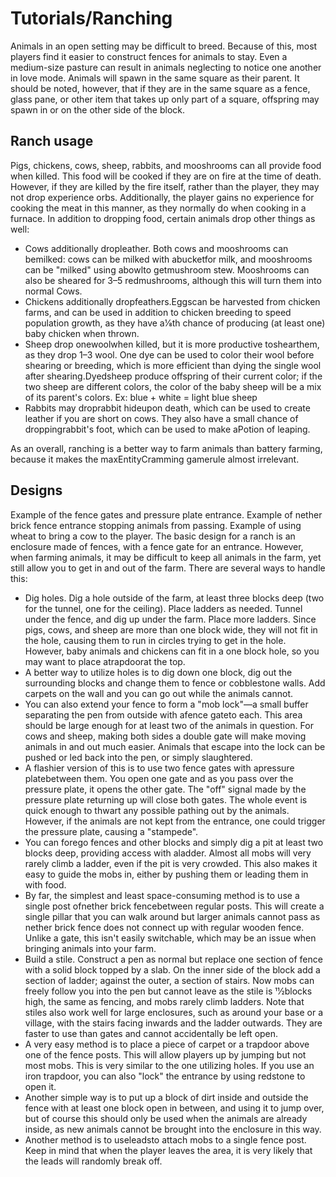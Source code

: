 # Tutorials/Ranching
Animals in an open setting may be difficult to breed. Because of this, most players find it easier to construct fences for animals to stay. Even a medium-size pasture can result in animals neglecting to notice one another in love mode. Animals will spawn in the same square as their parent. It should be noted, however, that if they are in the same square as a fence, glass pane, or other item that takes up only part of a square, offspring may spawn in or on the other side of the block.

## Ranch usage
Pigs, chickens, cows, sheep, rabbits, and mooshrooms can all provide food when killed. This food will be cooked if they are on fire at the time of death. However, if they are killed by the fire itself, rather than the player, they may not drop experience orbs. Additionally, the player gains no experience for cooking the meat in this manner, as they normally do when cooking in a furnace. In addition to dropping food, certain animals drop other things as well:

- Cows additionally dropleather. Both cows and mooshrooms can bemilked: cows can be milked with abucketfor milk, and mooshrooms can be "milked" using abowlto getmushroom stew. Mooshrooms can also be sheared for 3–5 redmushrooms, although this will turn them into normal Cows.
- Chickens additionally dropfeathers.Eggscan be harvested from chicken farms, and can be used in addition to chicken breeding to speed population growth, as they have a1⁄8th chance of producing (at least one) baby chicken when thrown.
- Sheep drop onewoolwhen killed, but it is more productive toshearthem, as they drop 1–3 wool. One dye can be used to color their wool before shearing or breeding, which is more efficient than dying the single wool after shearing.Dyedsheep produce offspring of their current color; if the two sheep are different colors, the color of the baby sheep will be a mix of its parent's colors. Ex: blue + white = light blue sheep
- Rabbits may droprabbit hideupon death, which can be used to create leather if you are short on cows. They also have a small chance of droppingrabbit's foot, which can be used to make aPotion of leaping.

As an overall, ranching is a better way to farm animals than battery farming, because it makes the maxEntityCramming gamerule almost irrelevant.

## Designs
Example of the fence gates and pressure plate entrance.
Example of nether brick fence entrance stopping animals from passing.
Example of using wheat to bring a cow to the player.
The basic design for a ranch is an enclosure made of fences, with a fence gate for an entrance. However, when farming animals, it may be difficult to keep all animals in the farm, yet still allow you to get in and out of the farm. There are several ways to handle this:

- Dig holes. Dig a hole outside of the farm, at least three blocks deep (two for the tunnel, one for the ceiling). Place ladders as needed. Tunnel under the fence, and dig up under the farm. Place more ladders. Since pigs, cows, and sheep are more than one block wide, they will not fit in the hole, causing them to run in circles trying to get in the hole. However, baby animals and chickens can fit in a one block hole, so you may want to place atrapdoorat the top.
- A better way to utilize holes is to dig down one block, dig out the surrounding blocks and change them to fence or cobblestone walls. Add carpets on the wall and you can go out while the animals cannot.
- You can also extend your fence to form a "mob lock"—a small buffer separating the pen from outside with afence gateto each. This area should be large enough for at least two of the animals in question. For cows and sheep, making both sides a double gate will make moving animals in and out much easier. Animals that escape into the lock can be pushed or led back into the pen, or simply slaughtered.
- A flashier version of this is to use two fence gates with apressure platebetween them. You open one gate and as you pass over the pressure plate, it opens the other gate. The "off" signal made by the pressure plate returning up will close both gates. The whole event is quick enough to thwart any possible pathing out by the animals. However, if the animals are not kept from the entrance, one could trigger the pressure plate, causing a "stampede".
- You can forego fences and other blocks and simply dig a pit at least two blocks deep, providing access with aladder. Almost all mobs will very rarely climb a ladder, even if the pit is very crowded. This also makes it easy to guide the mobs in, either by pushing them or leading them in with food.
- By far, the simplest and least space-consuming method is to use a single post ofnether brick fencebetween regular posts. This will create a single pillar that you can walk around but larger animals cannot pass as nether brick fence does not connect up with regular wooden fence. Unlike a gate, this isn't easily switchable, which may be an issue when bringing animals into your farm.
- Build a stile. Construct a pen as normal but replace one section of fence with a solid block topped by a slab. On the inner side of the block add a section of ladder; against the outer, a section of stairs. Now mobs can freely follow you into the pen but cannot leave as the stile is 11⁄2blocks high, the same as fencing, and mobs rarely climb ladders. Note that stiles also work well for large enclosures, such as around your base or a village, with the stairs facing inwards and the ladder outwards. They are faster to use than gates and cannot accidentally be left open.
- A very easy method is to place a piece of carpet or a trapdoor above one of the fence posts. This will allow players up by jumping but not most mobs. This is very similar to the one utilizing holes. If you use an iron trapdoor, you can also "lock" the entrance by using redstone to open it.
- Another simple way is to put up a block of dirt inside and outside the fence with at least one block open in between, and using it to jump over, but of course this should only be used when the animals are already inside, as new animals cannot be brought into the enclosure in this way.
- Another method is to useleadsto attach mobs to a single fence post. Keep in mind that when the player leaves the area, it is very likely that the leads will randomly break off.

